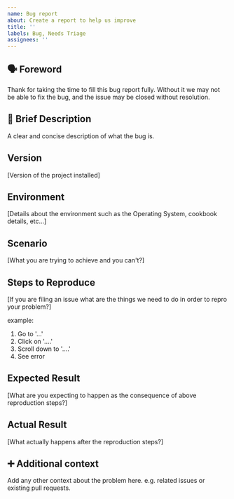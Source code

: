 ```yaml
---
name: Bug report
about: Create a report to help us improve
title: ''
labels: Bug, Needs Triage
assignees: ''
---
```


## :speaking_head: Foreword

Thank for taking the time to fill this bug report fully. Without it we may not be able to fix the bug, and the issue may be closed without resolution.

## :ghost: Brief Description

A clear and concise description of what the bug is.

## Version

[Version of the project installed]

## Environment

[Details about the environment such as the Operating System, cookbook details, etc...]

## Scenario

[What you are trying to achieve and you can't?]

## Steps to Reproduce

[If you are filing an issue what are the things we need to do in order to repro your problem?]

example:

1. Go to '...'
2. Click on '....'
3. Scroll down to '....'
4. See error

## Expected Result

[What are you expecting to happen as the consequence of above reproduction steps?]

## Actual Result

[What actually happens after the reproduction steps?]

## :heavy_plus_sign: Additional context

Add any other context about the problem here. e.g. related issues or existing pull requests.
